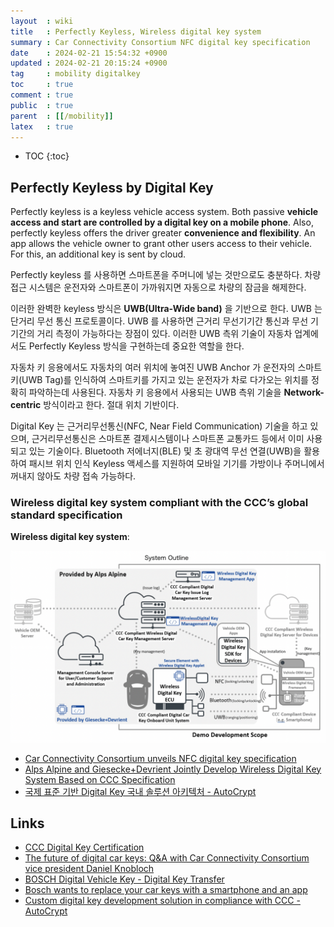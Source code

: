 ```yaml
---
layout  : wiki
title   : Perfectly Keyless, Wireless digital key system
summary : Car Connectivity Consortium NFC digital key specification
date    : 2024-02-21 15:54:32 +0900
updated : 2024-02-21 20:15:24 +0900
tag     : mobility digitalkey
toc     : true
comment : true
public  : true
parent  : [[/mobility]]
latex   : true
---
```

* TOC
{:toc}

## Perfectly Keyless by Digital Key

Perfectly keyless is a keyless vehicle access system. Both passive __vehicle access and start are controlled by a digital key on a mobile phone__. Also, perfectly keyless offers the driver greater __convenience and flexibility__. An app allows the vehicle owner to grant other users access to their vehicle. For this, an additional key is sent by cloud.

Perfectly keyless 를 사용하면 스마트폰을 주머니에 넣는 것만으로도 충분하다. 차량 접근 시스템은 운전자와 스마트폰이 가까워지면 자동으로 차량의 잠금을 해제한다.

이러한 완벽한 keyless 방식은 __UWB(Ultra-Wide band)__ 을 기반으로 한다. UWB 는 단거리 무선 통신 프로토콜이다.
UWB 를 사용하면 근거리 무선기기간 통신과 무선 기기간의 거리 측정이 가능하다는 장점이 있다. 이러한 UWB 측위 기술이 자동차 업계에서도 Perfectly Keyless 방식을 구현하는데 중요한 역할을 한다.

자동차 키 응용에서도 자동차의 여러 위치에 놓여진 UWB Anchor 가 운전자의 스마트키(UWB Tag)를 인식하여 스마트키를 가지고 있는 운전자가 차로 다가오는 위치를 정확히 파악하는데 사용된다.
자동차 키 응용에서 사용되는 UWB 측위 기술을 __Network-centric__ 방식이라고 한다. 절대 위치 기반이다.

Digital Key 는 근거리무선통신(NFC, Near Field Communication) 기술을 하고 있으며, 근거리무선통신은 스마트폰 결제시스템이나 스마트폰 교통카드 등에서 이미 사용되고 있는 기술이다.
Bluetooth 저에너지(BLE) 및 초 광대역 무선 연결(UWB)을 활용하여 패시브 위치 인식 Keyless 액세스를 지원하여 모바일 기기를 가방이나 주머니에서 꺼내지 않아도 차량 접속 가능하다.

### Wireless digital key system compliant with the CCC’s global standard specification

__Wireless digital key system__:

![](/resource/wiki/mobility-digital-key/wireless-digital-key-system.png)

- [Car Connectivity Consortium unveils NFC digital key specification](https://www.nfcw.com/2020/05/07/366483/car-connectivity-consortium-unveils-nfc-digital-key-specification/)
- [Alps Alpine and Giesecke+Devrient Jointly Develop Wireless Digital Key System Based on CCC Specification](https://www.alpsalpine.com/e/news_release/2022/0426_01.html)
- [국제 표준 기반 Digital Key 국내 솔루션 아키텍처 - AutoCrypt](https://autocrypt.co.kr/autocrypt-digitalkey/)

## Links

- [CCC Digital Key Certification](https://carconnectivity.org/digital-key/ccc-digital-key-certification/)
- [The future of digital car keys: Q&A with Car Connectivity Consortium vice president Daniel Knobloch](https://members.nfcw.com/99365/the-future-of-digital-car-keys-car-connectivity-consortium-daniel-knobloch/)
- [BOSCH Digital Vehicle Key - Digital Key Transfer](https://www.bosch-mobility.com/en/solutions/software-and-services/perfectly-keyless/?gad_source=1&gclid=Cj0KCQiAxOauBhCaARIsAEbUSQSN7bFWCxd8_Xu31jVBvKTSYdHRnqHIKG4P33O_lhxdSZ496_wAFTYaAvxWEALw_wcB)
- [Bosch wants to replace your car keys with a smartphone and an app](https://www.digitaltrends.com/cars/bosch-perfectly-keyless-technology-provides-convenience-safety/)
- [Custom digital key development solution in compliance with CCC - AutoCrypt](https://autocrypt.io/products/digital-key/)
